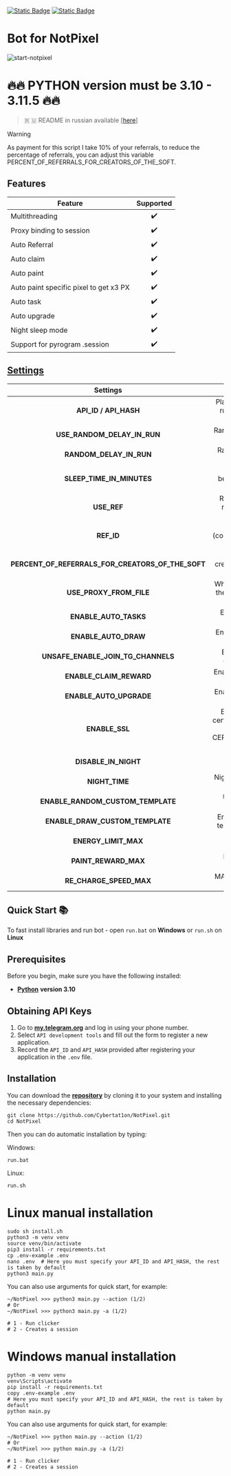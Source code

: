 [![Static Badge](https://img.shields.io/badge/Telegram-Bot%20Link-Link?style=for-the-badge&logo=Telegram&logoColor=white&logoSize=auto&color=blue)](https://t.me/notpixel/app?startapp=f1197825376)
[![Static Badge](https://img.shields.io/badge/Telegram-Channel-Link?style=for-the-badge&logo=Telegram&logoColor=white&logoSize=auto&color=blue)](https://t.me/CyberToolz)

#  Bot for NotPixel
![start-notpixel](https://github.com/user-attachments/assets/e0450f23-4df2-4620-b82e-202ad31b6040)

# 🔥🔥 PYTHON version must be 3.10 - 3.11.5 🔥🔥

> 🇷 🇺 README in russian available [[here](https://github.com/Cybertat1on/NotPixel/blob/main/README-RU.md)]

> [!WARNING]
> As payment for this script I take 10% of your referrals, to reduce the percentage of referrals, you can adjust this variable PERCENT_OF_REFERRALS_FOR_CREATORS_OF_THE_SOFT.

## Features  
| Feature                                                     | Supported  |
|---------------------------------------------------------------|:----------------:|
| Multithreading                                                |        ✔️        |
| Proxy binding to session                                      |        ✔️        |
| Auto Referral                                                 |        ✔️        |
| Auto claim                                                    |        ✔️        |
| Auto paint                                                    |        ✔️        |
| Auto paint specific pixel to get x3 PX                        |        ✔️        |
| Auto task                                                     |        ✔️        |
| Auto upgrade                                                  |        ✔️        |
| Night sleep mode                 							    |        ✔️        |
| Support for pyrogram .session                     	        |        ✔️        |

## [Settings](https://github.com/Cybertat1on/NotPixel/blob/main/.env-example)

|                     Settings                      |                                                                 Description                                                                 |
|:-------------------------------------------------:|:-------------------------------------------------------------------------------------------------------------------------------------------:|
|               **API_ID / API_HASH**               |                                  Platform data from which to run the Telegram session (default - android)                                   |
|            **USE_RANDOM_DELAY_IN_RUN**            |                                                          Random after start (default - True)                                                |
|              **RANDOM_DELAY_IN_RUN**              |                                             Random seconds delay for start(default is [5, 30])                                              |
|             **SLEEP_TIME_IN_MINUTES**             |                                         Random minutes delay between cycles (default is [120, 180])                                         |
|                    **USE_REF**                    |                                         Register accounts with ur referral or not (default - False)                                         |
|                    **REF_ID**                     |                                  Your referral argument (comes after app/startapp? in your referral link)                                   |
| **PERCENT_OF_REFERRALS_FOR_CREATORS_OF_THE_SOFT** |                                         Give some referrals for creator of the soft (default - 10)                                          |
|              **USE_PROXY_FROM_FILE**              |                                Whether to use a proxy from the `bot/config/proxies.txt` file (True / False)                                 |
|               **ENABLE_AUTO_TASKS**               |                                                      Enable auto tasks (True / False)                                                       |
|               **ENABLE_AUTO_DRAW**                |                                                     Enable auto drawing (True / False)                                                      |
|        **UNSAFE_ENABLE_JOIN_TG_CHANNELS**         |                                              Enable auto joining to tg channels (True / False)                                              |
|              **ENABLE_CLAIM_REWARD**              |                                                 Enable auto claim of rewards (True / False)                                                 |
|              **ENABLE_AUTO_UPGRADE**              |                                                    Enable auto upgrading (True / False)                                                     |
|                  **ENABLE_SSL**                   |        Enable verification of ssl certificates (sometimes it can help with SSL: CERTIFICATE_VERIFY_FAILED error)  (default - False)         |
|               **DISABLE_IN_NIGHT**                |                                                  Disable script in night (default - False)                                                  |
|                   **NIGHT_TIME**                  |                                                  Night time [from, to] (default - [23, 6])                                                  |
|         **ENABLE_RANDOM_CUSTOM_TEMPLATE**         |                                                   Use random templating (default - True)                                                    |
|          **ENABLE_DRAW_CUSTOM_TEMPLATE**          |                                            Enable drawing by random templating (default - True)                                             |
|               **ENERGY_LIMIT_MAX**                |                                                MAX Lvl Energy «Limit upgrade» (default - 6)                                                 |
|               **PAINT_REWARD_MAX**                |                                                MAX Lvl Paint «Reward upgrade» (default - 5)                                                 |
|              **RE_CHARGE_SPEED_MAX**              |                                              MAX Lvl Recharging «Speed upgrade» (default - 7)                                               |

## Quick Start 📚

To fast install libraries and run bot - open `run.bat` on **Windows** or `run.sh` on **Linux**

## Prerequisites
Before you begin, make sure you have the following installed:
- [**Python**](https://www.python.org/downloads/release/python-3100/) **version 3.10**

## Obtaining API Keys
1. Go to [**my.telegram.org**](https://my.telegram.org/auth) and log in using your phone number.
2. Select `API development tools` and fill out the form to register a new application.
3. Record the `API_ID` and `API_HASH` provided after registering your application in the `.env` file.

## Installation
You can download the [**repository**](https://github.com/Cybertat1on/NotPixel) by cloning it to your system and installing the necessary dependencies:
```shell
git clone https://github.com/Cybertat1on/NotPixel.git
cd NotPixel
```

Then you can do automatic installation by typing:

Windows:
```shell
run.bat
```

Linux:
```shell
run.sh
```

# Linux manual installation
```shell
sudo sh install.sh
python3 -m venv venv
source venv/bin/activate
pip3 install -r requirements.txt
cp .env-example .env
nano .env  # Here you must specify your API_ID and API_HASH, the rest is taken by default
python3 main.py
```

You can also use arguments for quick start, for example:
```shell
~/NotPixel >>> python3 main.py --action (1/2)
# Or
~/NotPixel >>> python3 main.py -a (1/2)

# 1 - Run clicker
# 2 - Creates a session
```

# Windows manual installation
```shell
python -m venv venv
venv\Scripts\activate
pip install -r requirements.txt
copy .env-example .env
# Here you must specify your API_ID and API_HASH, the rest is taken by default
python main.py
```

You can also use arguments for quick start, for example:
```shell
~/NotPixel >>> python main.py --action (1/2)
# Or
~/NotPixel >>> python main.py -a (1/2)

# 1 - Run clicker
# 2 - Creates a session
```
